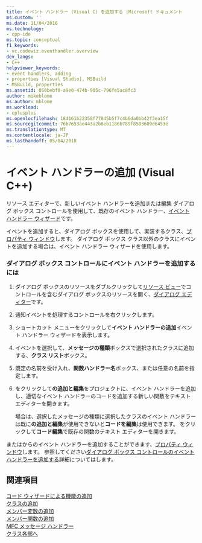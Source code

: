 ```yaml
---
title: イベント ハンドラー (Visual C) を追加する |Microsoft ドキュメント
ms.custom: ''
ms.date: 11/04/2016
ms.technology:
- cpp-ide
ms.topic: conceptual
f1_keywords:
- vc.codewiz.eventhandler.overview
dev_langs:
- C++
helpviewer_keywords:
- event handlers, adding
- properties [Visual Studio], MSBuild
- MSBuild, properties
ms.assetid: 050bebf0-a9e0-474b-905c-796fe5ac8fc3
author: mikeblome
ms.author: mblome
ms.workload:
- cplusplus
ms.openlocfilehash: 184161b22358f77845b5f7c4b6da0bb42f3ea15f
ms.sourcegitcommit: 76b7653ae443a2b8eb1186b789f8503609d6453e
ms.translationtype: MT
ms.contentlocale: ja-JP
ms.lasthandoff: 05/04/2018
---
```

# <a name="adding-an-event-handler-visual-c"></a>イベント ハンドラーの追加 (Visual C++)
リソース エディターで、新しいイベント ハンドラーを追加または編集 ダイアログ ボックス コントロールを使用して、既存のイベント ハンドラー、[イベント ハンドラー ウィザード](../ide/event-handler-wizard.md)です。  
  
 イベントを追加すると、ダイアログ ボックスを使用して、実装するクラス、[プロパティ ウィンドウ](/visualstudio/ide/reference/properties-window)します。 ダイアログ ボックス クラス以外のクラスにイベントを追加する場合は、イベント ハンドラー ウィザードを使用します。  
  
### <a name="to-add-an-event-handler-to-a-dialog-box-control"></a>ダイアログ ボックス コントロールにイベント ハンドラーを追加するには  
  
1.  ダイアログ ボックスのリソースをダブルクリックして[リソース ビュー](../windows/resource-view-window.md)でコントロールを含むダイアログ ボックスのリソースを開く、[ダイアログ エディター](../windows/dialog-editor.md)です。  
  
2.  通知イベントを処理するコントロールを右クリックします。  
  
3.  ショートカット メニューをクリックして**イベント ハンドラーの追加**イベント ハンドラー ウィザードを表示します。  
  
4.  イベントを選択して、**メッセージの種類**ボックスで選択されたクラスに追加する、**クラス リスト**ボックス。  
  
5.  既定の名前を受け入れ、**関数ハンドラー名**ボックス、または任意の名前を指定します。  
  
6.  をクリックして**の追加と編集**をプロジェクトに、イベント ハンドラーを追加し、適切なイベント ハンドラーのコードを追加する新しい関数をテキスト エディターを開きます。  
  
     場合は、選択したメッセージの種類に選択したクラスのイベント ハンドラーは既に**の追加と編集**が使用できないと**コードを編集**は使用できます。 をクリックして**コード編集**で既存の関数のテキスト エディターを開きます。  
  
 またはからのイベント ハンドラーを追加することができます、[プロパティ ウィンドウ](/visualstudio/ide/reference/properties-window)します。 参照してください[ダイアログ ボックス コントロールのイベント ハンドラーを追加する](../windows/adding-event-handlers-for-dialog-box-controls.md)詳細についてはします。  
  
## <a name="see-also"></a>関連項目  
 [コード ウィザードによる機能の追加](../ide/adding-functionality-with-code-wizards-cpp.md)   
 [クラスの追加](../ide/adding-a-class-visual-cpp.md)   
 [メンバー変数の追加](../ide/adding-a-member-variable-visual-cpp.md)   
 [メンバー関数の追加](../ide/adding-a-member-function-visual-cpp.md)   
 [MFC メッセージ ハンドラー](../mfc/reference/adding-an-mfc-message-handler.md)   
 [クラス各部へ](../ide/navigating-the-class-structure-visual-cpp.md)